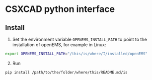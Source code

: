 # CSXCAD python interface

## Install
1. Set the environment variable `OPENEMS_INSTALL_PATH` to point to the installation of openEMS, for example in Linux:
```bash
export OPENEMS_INSTALL_PATH="/this/is/where/I/installed/openEMS"
```
2. Run
```bash
pip install /path/to/the/folder/where/this/README.md/is
```
